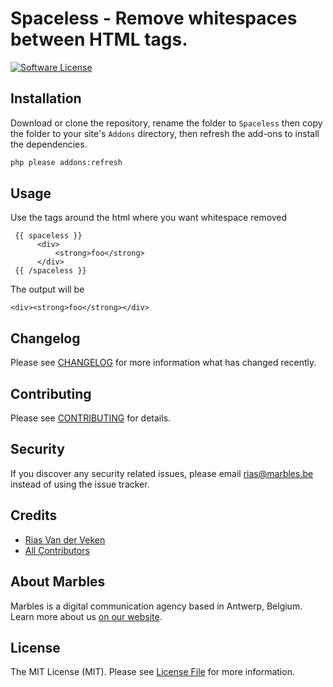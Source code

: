 # Spaceless - Remove whitespaces between HTML tags.

[![Software License](https://img.shields.io/badge/license-MIT-brightgreen.svg?style=flat-square)](LICENSE.md)

## Installation

Download or clone the repository, rename the folder to `Spaceless` then copy the folder to your site's `Addons` directory, then refresh the add-ons to install the dependencies.

``` bash
php please addons:refresh
```

## Usage

Use the tags around the html where you want whitespace removed

```
 {{ spaceless }}
      <div>
          <strong>foo</strong>
      </div>
 {{ /spaceless }}
```
 
 The output will be
 
 ```
 <div><strong>foo</strong></div>
 ```
 
## Changelog

Please see [CHANGELOG](CHANGELOG.md) for more information what has changed recently.

## Contributing

Please see [CONTRIBUTING](CONTRIBUTING.md) for details.

## Security

If you discover any security related issues, please email rias@marbles.be instead of using the issue tracker.

## Credits

- [Rias Van der Veken](https://github.com/rias500)
- [All Contributors](../../contributors)

## About Marbles
Marbles is a digital communication agency based in Antwerp, Belgium. Learn more about us [on our website](https://www.marbles.be).

## License

The MIT License (MIT). Please see [License File](LICENSE.md) for more information.

